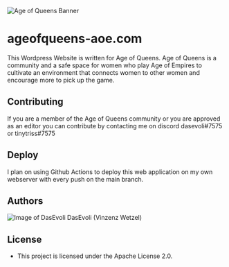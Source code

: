 ![Age of Queens Banner](https://i.imgur.com/0TY1zSa.png)

# ageofqueens-aoe.com
This Wordpress Website is written for Age of Queens. Age of Queens is a community and a safe space for women who play Age of Empires to cultivate an environment that connects women to other women and encourage more to pick up the game.

## Contributing
If you are a member of the Age of Queens community or you are approved as an editor you can contribute by contacting me on discord dasevoli#7575 or tinytriss#7575

## Deploy
I plan on using Github Actions to deploy this web application on my own webserver with every push on the main branch.

## Authors
![Image of DasEvoli](https://i.imgur.com/xNcLWUT.png) DasEvoli (Vinzenz Wetzel)

## License
* This project is licensed under the Apache License 2.0.